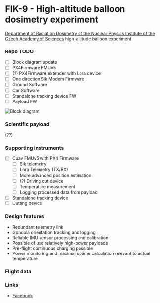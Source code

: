 # FIK-9 - High-altitude balloon dosimetry experiment

[Department of Radiation Dosimetry of the Nuclear Physics Institute of the Czech Academy of Sciences](http://www.ujf.cas.cz/en/departments/department-of-radiation-dosimetry/contact/) high-altitude balloon experiment

### Repo TODO
- [ ] Block diagram update
- [ ] PX4Firmware FMUv5
- [ ] (?) PX4Firmware extender with Lora device
- [ ] One direction Sik Modem Firmware 
- [ ] Ground Software 
- [ ] Car Software
- [ ] Standalone tracking device FW
- [ ] Payload FW

![Block diagram](doc/img/block_schematics.png)


### Scientific payload
(??)

### Supporting instruments
 - [ ] Cuav FMUv5 with PX4 Firmware
   - [ ] Sik telemetry
   - [ ] Lora Telemetry (TX/RX)
   - [ ] More advanced position estimation
   - [ ] (?) Driving cut device
   - [ ] Temperature measurement
   - [ ] Logging processed data from payload
 - [ ] Standalone tracking device
 - [ ] Cutting device

### Design features
  * Redundant telemetry link
  * Gondola orientation tracking and logging
  * Reliable IMU sensor processing and calibration
  * Possible of use relatively high-power payloads
  * Pre-flight continuous charging possible
  * Power monitoring and maximal uptime calculation relevant to actual temperature

### Flight data

### Links
  * [Facebook](https://www.facebook.com/balonfik/)
